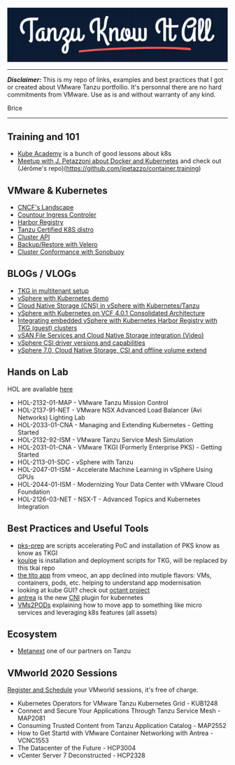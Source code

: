 ![tkai image](images/tkia.png)

---

***Disclaimer:*** This is my repo of links, examples and best practices that I got or created about VMware Tanzu portfollio. It's personnal there are no hard commitments from VMware. Use as is and without warranty of any kind.

Brice  
  
---
  

## Training and 101
- [Kube Academy](https://kube.academy/) is a bunch of good lessons about k8s
- [Meetup with J. Petazzoni about Docker and Kubernetes](https://vmware-2019-11.container.training/#1) and check out (Jérôme's repo)(https://github.com/jpetazzo/container.training)  

## VMware & Kubernetes 
- [CNCF's Landscape](https://landscape.cncf.io/)
- [Countour Ingress Controler](https://projectcontour.io/)
- [Harbor Registry](https://goharbor.io/)
- [Tanzu Certified K8S distro](https://www.cncf.io/certification/software-conformance/)
- [Cluster API](https://github.com/kubernetes-sigs/cluster-api)
- [Backup/Restore with Velero](https://velero.io/)
- [Cluster Conformance with Sonobuoy](https://sonobuoy.io/)

## BLOGs / VLOGs
- [TKG in multitenant setup](https://tanzu.vmware.com/content/practitioners/a-closer-look-at-vmware-tanzu-kubernetes-grid-multitenant-setup)
- [vSphere with Kubernetes demo](https://www.youtube.com/watch?v=GCW4GtdCHLc)
- [Cloud Native Storage (CNS) in vSphere with Kubernetes/Tanzu](https://cormachogan.com/2020/07/21/cloud-native-storage-cns-in-vsphere-with-kubernetes-tanzu-video/)
- [vSphere with Kubernetes on VCF 4.0.1 Consolidated Architecture](https://cormachogan.com/2020/07/08/vsphere-with-kubernetes-on-vcf-4-0-1-consolidated-architecture/)
- [Integrating embedded vSphere with Kubernetes Harbor Registry with TKG (guest) clusters](https://cormachogan.com/2020/06/23/integrating-embedded-vsphere-with-kubernetes-harbor-registry-with-tkg-guest-clusters/)
- [vSAN File Services and Cloud Native Storage integration (Video)](https://cormachogan.com/2020/06/17/vsan-file-services-and-cloud-native-storage-integration/)
- [vSphere CSI driver versions and capabilities](https://cormachogan.com/2020/05/07/vsphere-csi-driver-versions-and-capabilities/)
- [vSphere 7.0, Cloud Native Storage, CSI and offline volume extend](https://cormachogan.com/2020/04/23/vsphere-7-0-cloud-native-storage-csi-and-offline-volume-extend/)

## Hands on Lab
HOL are available [here](https://labs.hol.vmware.com)
- HOL-2132-01-MAP - VMware Tanzu Mission Control
- HOL-2137-91-NET - VMware NSX Advanced Load Balancer (Avi Networks) Lighting Lab
- HOL-2033-01-CNA - Managing and Extending Kubernetes - Getting Started
- HOL-2132-92-ISM - VMware Tanzu Service Mesh Simulation
- HOL-2031-01-CNA - VMware TKGI (Formerly Enterprise PKS) - Getting Started
- HOL-2113-01-SDC - vSphere with Tanzu
- HOL-2047-01-ISM - Accelerate Machine Learning in vSphere Using GPUs
- HOL-2044-01-ISM - Modernizing Your Data Center with VMware Cloud Foundation
- HOL-2126-03-NET - NSX-T - Advanced Topics and Kubernetes Integration

## Best Practices and Useful Tools
- [pks-prep](https://github.com/bdereims/pks-prep) are scripts accelerating PoC and installation of PKS know as know as TKGI
- [koulpe](https://github.com/bdereims/koulpe) is installation and deployment scripts for TKG, will be replaced by this tkai repo
- [the tito app](https://github.com/vmeoc/Tito) from vmeoc, an app declined into mutiple flavors: VMs, containers, pods, etc. helping to understand app modernisation
- looking at kube GUI? check out [octant project](https://github.com/vmware-tanzu/octant)
- [antrea](https://github.com/vmware-tanzu/antrea) is the new [CNI](https://kubernetes.io/docs/concepts/extend-kubernetes/compute-storage-net/network-plugins/) plugin for kubernetes
- [VMs2PODs](https://github.com/bdereims/pks-prep/blob/master/k8s/VMs2PODs/VMs2Pods.pdf) explaining how to move app to something like micro services and leveraging k8s features (all assets)


## Ecosystem
- [Metanext](https://www.metanext.com/) one of our partners on Tanzu

## VMworld 2020 Sessions
[Register and Schedule](https://www.vmworld.com/en/index.html) your VMworld sessions, it's free of charge.
- Kubernetes Operators for VMware Tanzu Kubernetes Grid - KUB1248
- Connect and Secure Your Applications Through Tanzu Service Mesh - MAP2081
- Consuming Trusted Content from Tanzu Application Catalog - MAP2552
- How to Get Startd with VMware Container Networking with Antrea - VCNC1553
- The Datacenter of the Future - HCP3004
- vCenter Server 7 Deconstructed - HCP2328


